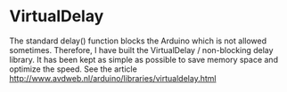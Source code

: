 # VirtualDelay
The standard delay() function blocks the Arduino which is not allowed sometimes. Therefore, I have built the VirtualDelay / non-blocking delay library. It has been kept as simple as possible to save memory space and optimize the speed.
See the article
http://www.avdweb.nl/arduino/libraries/virtualdelay.html
